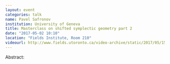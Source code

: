 ```yaml
---
layout: event
categories: talk
name: Pavel Safronov
institution: University of Geneva
title: Masterclass on shifted symplectic geometry part 2
date: "2017-05-02 10:10"
location: "Fields Institute, Room 210"
videourl: http://www.fields.utoronto.ca/video-archive/static/2017/05/1511-16795/mergedvideo.ogv
---
```

Abstract:
